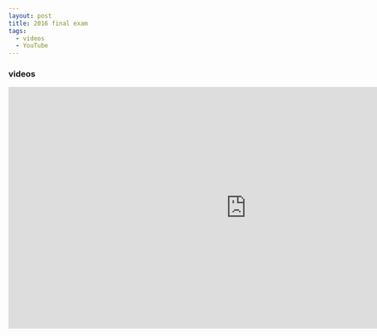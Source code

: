 ```yaml
---
layout: post
title: 2016 final exam
tags: 
  - videos
  - YouTube
---
```


### videos
<iframe width="943" height="480" src="https://www.youtube.com/embed/mip5FxtZy_c" frameborder="0" allow="accelerometer; autoplay; encrypted-media; gyroscope; picture-in-picture" allowfullscreen></iframe>
